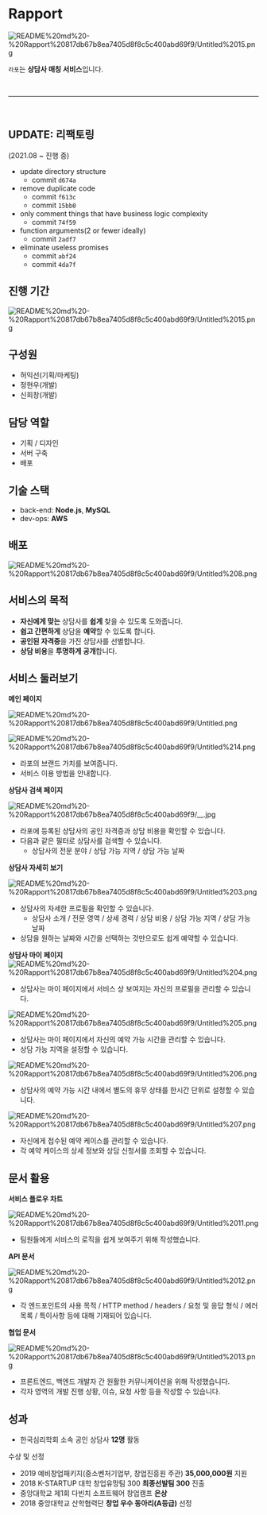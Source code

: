# Rapport

![README%20md%20-%20Rapport%20817db67b8ea7405d8f8c5c400abd69f9/Untitled%2015.png](README%20md%20-%20Rapport%20817db67b8ea7405d8f8c5c400abd69f9/Untitled%2015.png)

`라포`는 **상담사 매칭 서비스**입니다.

<br>

---

<br>

## UPDATE: 리팩토링

(2021.08 ~ 진행 중)

- update directory structure
  - commit `d674a`
- remove duplicate code
  - commit `f613c`
  - commit `15bb0`
- only comment things that have business logic complexity
  - commit `74f59`
- function arguments(2 or fewer ideally)
  - commit `2adf7`
- eliminate useless promises
  - commit `abf24`
  - commit `4da7f`

## 진행 기간

![README%20md%20-%20Rapport%20817db67b8ea7405d8f8c5c400abd69f9/Untitled%2015.png](README%20md%20-%20Rapport%20817db67b8ea7405d8f8c5c400abd69f9/schedule.png)

## 구성원

- 허익선(기획/마케팅)
- 정현우(개발)
- 신희창(개발)

## 담당 역할

- 기획 / 디자인
- 서버 구축
- 배포

## 기술 스택

- back-end: **Node.js**, **MySQL**
- dev-ops: **AWS**

## 배포

![README%20md%20-%20Rapport%20817db67b8ea7405d8f8c5c400abd69f9/Untitled%208.png](README%20md%20-%20Rapport%20817db67b8ea7405d8f8c5c400abd69f9/Untitled%208.png)

## 서비스의 목적

- **자신에게 맞는** 상담사를 **쉽게** 찾을 수 있도록 도와줍니다.
- **쉽고 간편하게** 상담을 **예약**할 수 있도록 합니다.
- **공인된 자격증**을 가진 상담사를 선별합니다.
- **상담 비용**을 **투명하게 공개**합니다.

## 서비스 둘러보기

**메인 페이지**

![README%20md%20-%20Rapport%20817db67b8ea7405d8f8c5c400abd69f9/Untitled.png](README%20md%20-%20Rapport%20817db67b8ea7405d8f8c5c400abd69f9/Untitled.png)

![README%20md%20-%20Rapport%20817db67b8ea7405d8f8c5c400abd69f9/Untitled%214.png](README%20md%20-%20Rapport%20817db67b8ea7405d8f8c5c400abd69f9/Untitled%2014.png)

- 라포의 브랜드 가치를 보여줍니다.
- 서비스 이용 방법을 안내합니다.

**상담사 검색 페이지**

![README%20md%20-%20Rapport%20817db67b8ea7405d8f8c5c400abd69f9/__.jpg](README%20md%20-%20Rapport%20817db67b8ea7405d8f8c5c400abd69f9/__.jpg)

- 라포에 등록된 상담사의 공인 자격증과 상담 비용을 확인할 수 있습니다.
- 다음과 같은 필터로 상담사를 검색할 수 있습니다.
  - 상담사의 전문 분야 / 상담 가능 지역 / 상담 가능 날짜

**상담사 자세히 보기**

![README%20md%20-%20Rapport%20817db67b8ea7405d8f8c5c400abd69f9/Untitled%203.png](README%20md%20-%20Rapport%20817db67b8ea7405d8f8c5c400abd69f9/Untitled%203.png)

- 상담사의 자세한 프로필을 확인할 수 있습니다.
  - 상담사 소개 / 전문 영역 / 상세 경력 / 상담 비용 / 상담 가능 지역 / 상담 가능 날짜
- 상담을 원하는 날짜와 시간을 선택하는 것만으로도 쉽게 예약할 수 있습니다.

**상담사 마이 페이지**
![README%20md%20-%20Rapport%20817db67b8ea7405d8f8c5c400abd69f9/Untitled%204.png](README%20md%20-%20Rapport%20817db67b8ea7405d8f8c5c400abd69f9/Untitled%204.png)

- 상담사는 마이 페이지에서 서비스 상 보여지는 자신의 프로필을 관리할 수 있습니다.

![README%20md%20-%20Rapport%20817db67b8ea7405d8f8c5c400abd69f9/Untitled%205.png](README%20md%20-%20Rapport%20817db67b8ea7405d8f8c5c400abd69f9/Untitled%205.png)

- 상담사는 마이 페이지에서 자신의 예약 가능 시간을 관리할 수 있습니다.
- 상담 가능 지역을 설정할 수 있습니다.

![README%20md%20-%20Rapport%20817db67b8ea7405d8f8c5c400abd69f9/Untitled%206.png](README%20md%20-%20Rapport%20817db67b8ea7405d8f8c5c400abd69f9/Untitled%206.png)

- 상담사의 예약 가능 시간 내에서 별도의 휴무 상태를 한시간 단위로 설정할 수 있습니다.

![README%20md%20-%20Rapport%20817db67b8ea7405d8f8c5c400abd69f9/Untitled%207.png](README%20md%20-%20Rapport%20817db67b8ea7405d8f8c5c400abd69f9/Untitled%207.png)

- 자신에게 접수된 예약 케이스를 관리할 수 있습니다.
- 각 예약 케이스의 상세 정보와 상담 신청서를 조회할 수 있습니다.

## 문서 활용

**서비스 플로우 차트**

![README%20md%20-%20Rapport%20817db67b8ea7405d8f8c5c400abd69f9/Untitled%2011.png](README%20md%20-%20Rapport%20817db67b8ea7405d8f8c5c400abd69f9/Untitled%2011.png)

- 팀원들에게 서비스의 로직을 쉽게 보여주기 위해 작성했습니다.

**API 문서**

![README%20md%20-%20Rapport%20817db67b8ea7405d8f8c5c400abd69f9/Untitled%2012.png](README%20md%20-%20Rapport%20817db67b8ea7405d8f8c5c400abd69f9/Untitled%2012.png)

- 각 엔드포인트의 사용 목적 / HTTP method / headers / 요청 및 응답 형식 / 에러 목록 / 특이사항 등에 대해 기재되어 있습니다.

**협업 문서**

![README%20md%20-%20Rapport%20817db67b8ea7405d8f8c5c400abd69f9/Untitled%2013.png](README%20md%20-%20Rapport%20817db67b8ea7405d8f8c5c400abd69f9/Untitled%2013.png)

- 프론트엔드, 백엔드 개발자 간 원활한 커뮤니케이션을 위해 작성했습니다.
- 각자 영역의 개발 진행 상황, 이슈, 요청 사항 등을 작성할 수 있습니다.

## 성과

- 한국심리학회 소속 공인 상담사 **12명** 활동

수상 및 선정

- 2019 예비창업패키지(중소벤처기업부, 창업진흥원 주관) **35,000,000원** 지원
- 2018 K-STARTUP 대학 창업유망팀 300 **최종선발팀 300** 진출
- 중앙대학교 제1회 다빈치 소프트웨어 창업캠프 **은상**
- 2018 중앙대학교 산학협력단 **창업 우수 동아리(A등급)** 선정
